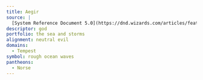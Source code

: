 ```yaml
---
title: Aegir
source: |
  [System Reference Document 5.0](https://dnd.wizards.com/articles/features/systems-reference-document-srd)
descriptor: god
portfolio: the sea and storms
alignment: neutral evil
domains:
  - Tempest
symbol: rough ocean waves
pantheons:
  - Norse
---
```

